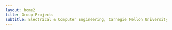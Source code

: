 ```yaml
---
layout: home2
title: Group Projects
subtitle: Electrical & Computer Engineering, Carnegie Mellon University, Spring 2023
---
```


